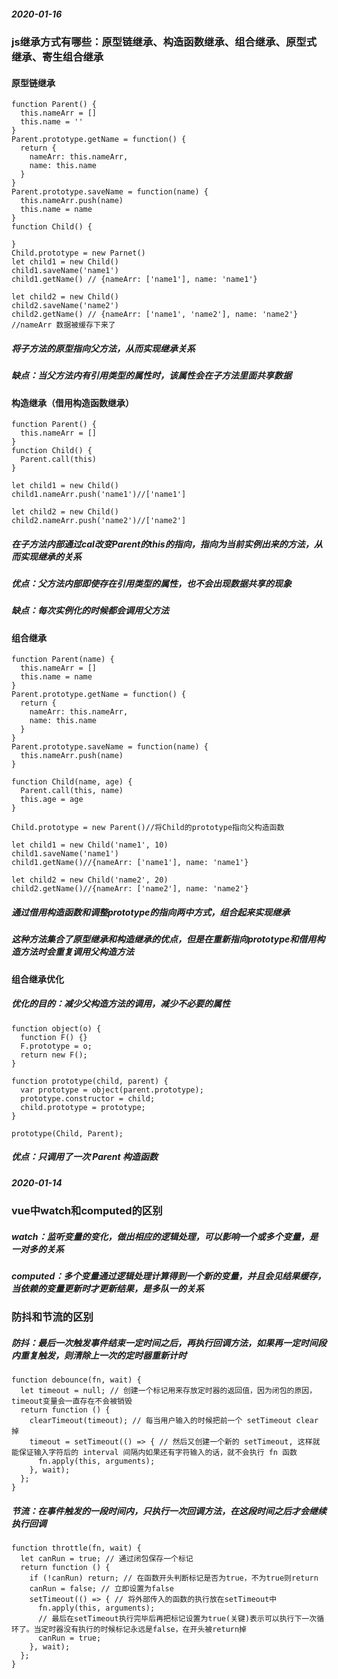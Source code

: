 
##### 2020-01-16
### js继承方式有哪些：原型链继承、构造函数继承、组合继承、原型式继承、寄生组合继承
#### 原型链继承
```
function Parent() {
  this.nameArr = []
  this.name = ''
}
Parent.prototype.getName = function() {
  return {
    nameArr: this.nameArr,
    name: this.name
  }
}
Parent.prototype.saveName = function(name) {
  this.nameArr.push(name)
  this.name = name
}
function Child() {

}
Child.prototype = new Parnet()
let child1 = new Child()
child1.saveName('name1')
child1.getName() // {nameArr: ['name1'], name: 'name1'}

let child2 = new Child()
child2.saveName('name2')
child2.getName() // {nameArr: ['name1', 'name2'], name: 'name2'}   //nameArr 数据被缓存下来了

```
##### 将子方法的原型指向父方法，从而实现继承关系
##### 缺点：当父方法内有引用类型的属性时，该属性会在子方法里面共享数据


#### 构造继承（借用构造函数继承）
```
function Parent() {
  this.nameArr = []
}
function Child() {
  Parent.call(this)
}

let child1 = new Child()
child1.nameArr.push('name1')//['name1']

let child2 = new Child()
child2.nameArr.push('name2')//['name2']
```
##### 在子方法内部通过cal改变Parent的this的指向，指向为当前实例出来的方法，从而实现继承的关系
##### 优点：父方法内部即使存在引用类型的属性，也不会出现数据共享的现象
##### 缺点：每次实例化的时候都会调用父方法

#### 组合继承
```
function Parent(name) {
  this.nameArr = []
  this.name = name
}
Parent.prototype.getName = function() {
  return {
    nameArr: this.nameArr,
    name: this.name
  }
}
Parent.prototype.saveName = function(name) {
  this.nameArr.push(name)
}

function Child(name, age) {
  Parent.call(this, name)
  this.age = age
}

Child.prototype = new Parent()//将Child的prototype指向父构造函数

let child1 = new Child('name1', 10)
child1.saveName('name1')
child1.getName()//{nameArr: ['name1'], name: 'name1'}

let child2 = new Child('name2', 20)
child2.getName()//{nameArr: ['name2'], name: 'name2'}
```
##### 通过借用构造函数和调整prototype的指向两中方式，组合起来实现继承
##### 这种方法集合了原型继承和构造继承的优点，但是在重新指向prototype和借用构造方法时会重复调用父构造方法
#### 组合继承优化
##### 优化的目的：减少父构造方法的调用，减少不必要的属性
```
function object(o) {
  function F() {}
  F.prototype = o;
  return new F();
}

function prototype(child, parent) {
  var prototype = object(parent.prototype);
  prototype.constructor = child;
  child.prototype = prototype;
}

prototype(Child, Parent);
```
##### 优点：只调用了一次 Parent 构造函数


##### 2020-01-14
### vue中watch和computed的区别
##### watch：监听变量的变化，做出相应的逻辑处理，可以影响一个或多个变量，是一对多的关系
##### computed：多个变量通过逻辑处理计算得到一个新的变量，并且会见结果缓存，当依赖的变量更新时才更新结果，是多队一的关系

### 防抖和节流的区别
##### 防抖：最后一次触发事件结束一定时间之后，再执行回调方法，如果再一定时间段内重复触发，则清除上一次的定时器重新计时
```
function debounce(fn, wait) {
  let timeout = null; // 创建一个标记用来存放定时器的返回值，因为闭包的原因，timeout变量会一直存在不会被销毁
  return function () {
    clearTimeout(timeout); // 每当用户输入的时候把前一个 setTimeout clear 掉
    timeout = setTimeout(() => { // 然后又创建一个新的 setTimeout, 这样就能保证输入字符后的 interval 间隔内如果还有字符输入的话，就不会执行 fn 函数
      fn.apply(this, arguments);
    }, wait);
  };
}
```
##### 节流：在事件触发的一段时间内，只执行一次回调方法，在这段时间之后才会继续执行回调
```
function throttle(fn, wait) {
  let canRun = true; // 通过闭包保存一个标记
  return function () {
    if (!canRun) return; // 在函数开头判断标记是否为true，不为true则return
    canRun = false; // 立即设置为false
    setTimeout(() => { // 将外部传入的函数的执行放在setTimeout中
      fn.apply(this, arguments);
      // 最后在setTimeout执行完毕后再把标记设置为true(关键)表示可以执行下一次循环了。当定时器没有执行的时候标记永远是false，在开头被return掉
      canRun = true;
    }, wait);
  };
}
```
